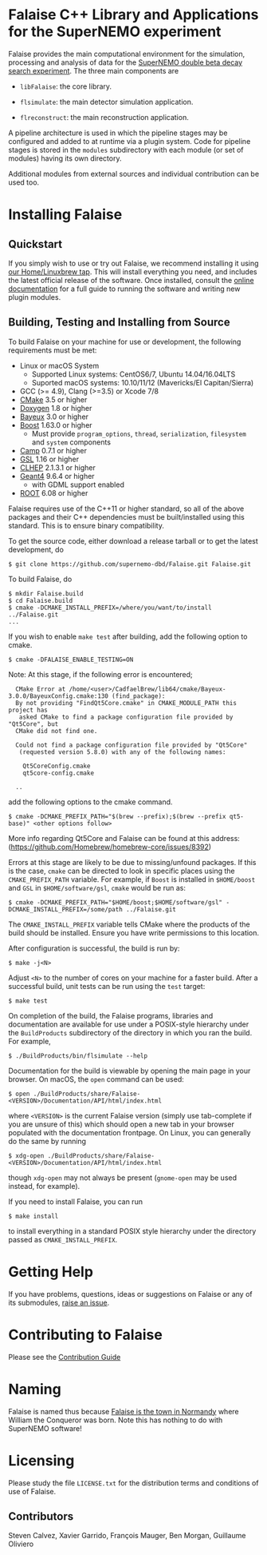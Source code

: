 # Falaise C++ Library and Applications for the SuperNEMO experiment

Falaise provides the main computational environment for the simulation,
processing and analysis of data for the [SuperNEMO double beta decay search
experiment](http://nemo.in2p3.fr). The three main components are

- `libFalaise`: the core library.

- `flsimulate`: the main detector simulation application.

- `flreconstruct`: the main reconstruction application.

A pipeline architecture is used in which the pipeline stages
may be configured and added to at runtime via a plugin system.
Code for pipeline stages is stored in the ``modules`` subdirectory
with each module (or set of modules) having its own directory.

Additional modules from external sources and individual contribution
can be used too.

# Installing Falaise
## Quickstart
If you simply wish to use or try out Falaise, we recommend installing it
using [our Home/Linuxbrew tap](https://github.com/SuperNEMO-dbd/homebrew-cadfael).
This will install everything you need, and includes the latest official
release of the software. Once installed, consult the [online documentation](https://supernemo-dbd.github.io/Falaise)
for a full guide to running the software and writing new plugin modules.

## Building, Testing and Installing from Source
To build Falaise on your machine for use or development, the following requirements
must be met:

- Linux or macOS System
  - Supported Linux systems: CentOS6/7, Ubuntu 14.04/16.04LTS
  - Suported macOS systems: 10.10/11/12 (Mavericks/El Capitan/Sierra)
- GCC (>= 4.9), Clang (>=3.5) or Xcode 7/8
- [CMake](https://cmake.org) 3.5 or higher
- [Doxygen](http://www.doxygen.org) 1.8 or higher
- [Bayeux](https://github.com/SuperNEMO-DBD/Bayeux) 3.0 or higher
- [Boost](https:/boost.org) 1.63.0 or higher
  - Must provide `program_options`, `thread`, `serialization`, `filesystem` and `system` components
- [Camp](https://github.com/tegesoft/camp) 0.7.1 or higher
- [GSL](http://www.gnu.org/s/gsl) 1.16 or higher
- [CLHEP](http://proj-clhep.web.cern.ch) 2.1.3.1 or higher
- [Geant4](http://geant4.cern.ch) 9.6.4 or higher
   - with GDML support enabled
- [ROOT](http://root.cern.ch) 6.08 or higher

Falaise requires use of the C++11 or higher standard, so all of the above packages
and their C++ dependencies must be built/installed using this standard. This is
to ensure binary compatibility.

To get the source code, either download a release tarball or to get the latest development,
do

```
$ git clone https://github.com/supernemo-dbd/Falaise.git Falaise.git
```

To build Falaise, do

```
$ mkdir Falaise.build
$ cd Falaise.build
$ cmake -DCMAKE_INSTALL_PREFIX=/where/you/want/to/install ../Falaise.git
...
```

If you wish to enable `make test` after building, add the following option to cmake.

```
$ cmake -DFALAISE_ENABLE_TESTING=ON
```

Note: At this stage, if the following error is encountered;

```
  CMake Error at /home/<user>/CadfaelBrew/lib64/cmake/Bayeux-3.0.0/BayeuxConfig.cmake:130 (find_package):
  By not providing "FindQt5Core.cmake" in CMAKE_MODULE_PATH this project has
   asked CMake to find a package configuration file provided by "Qt5Core", but
  CMake did not find one.

  Could not find a package configuration file provided by "Qt5Core"
   (requested version 5.8.0) with any of the following names:

    Qt5CoreConfig.cmake
    qt5core-config.cmake

  ..
```

add the following options to the cmake command.

```
$ cmake -DCMAKE_PREFIX_PATH="$(brew --prefix);$(brew --prefix qt5-base)" <other options follow>
```

More info regarding Qt5Core and Falaise can be found at this address: (https://github.com/Homebrew/homebrew-core/issues/8392)

Errors at this stage are likely to be due to missing/unfound packages. If this is the
case, `cmake` can be directed to look in specific places using the `CMAKE_PREFIX_PATH`
variable. For example, if `Boost` is installed in `$HOME/boost` and `GSL` in `$HOME/software/gsl`,
`cmake` would be run as:

```
$ cmake -DCMAKE_PREFIX_PATH="$HOME/boost;$HOME/software/gsl" -DCMAKE_INSTALL_PREFIX=/some/path ../Falaise.git
```

The `CMAKE_INSTALL_PREFIX` variable tells CMake where the products of the build
should be installed. Ensure you have write permissions to this location.

After configuration is successful, the build is run by:

```
$ make -j<N>
```

Adjust `<N>` to the number of cores on your machine for a faster build. After a
successful build, unit tests can be run using the `test` target:

```
$ make test
```

On completion of the build, the Falaise programs, libraries and documentation are available
for use under a POSIX-style hierarchy under the `BuildProducts` subdirectory of
the directory in which you ran the build. For example,

```
$ ./BuildProducts/bin/flsimulate --help
```

Documentation for the build is viewable by opening the main page in your browser.
On macOS, the `open` command can be used:

```
$ open ./BuildProducts/share/Falaise-<VERSION>/Documentation/API/html/index.html
```

where ``<VERSION>`` is the current Falaise version (simply use tab-complete
if you are unsure of this)
which should open a new tab in your browser populated with the documentation
frontpage. On Linux, you can generally do the same by running

```
$ xdg-open ./BuildProducts/share/Falaise-<VERSION>/Documentation/API/html/index.html
```

though ``xdg-open`` may not always be present (``gnome-open`` may be used
instead, for example).

If you need to install Falaise, you can run

```
$ make install
```

to install everything in a standard POSIX style hierarchy under the directory
passed as ``CMAKE_INSTALL_PREFIX``.


# Getting Help

If you have problems, questions, ideas or suggestions on Falaise or
any of its submodules, [raise an issue](https://supernemo-dbd.github.io/Falaise/issues).

# Contributing to Falaise

Please see the [Contribution Guide](CONTRIBUTING.md)


# Naming
Falaise is named thus because [Falaise is the town in Normandy](http://en.wikipedia.org/wiki/Falaise,_Calvados) where William
the Conqueror was born. Note this has nothing to do with SuperNEMO software!

# Licensing
Please study the file ``LICENSE.txt`` for the distribution terms and
conditions of use of Falaise.



## Contributors

Steven Calvez, Xavier Garrido, François Mauger, Ben Morgan, Guillaume Oliviero
